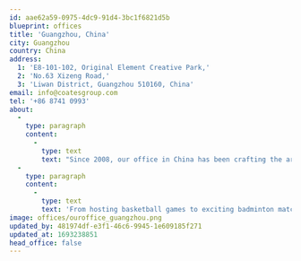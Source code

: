 ```yaml
---
id: aae62a59-0975-4dc9-91d4-3bc1f6821d5b
blueprint: offices
title: 'Guangzhou, China'
city: Guangzhou
country: China
address:
  1: 'E8-101-102, Original Element Creative Park,'
  2: 'No.63 Xizeng Road,'
  3: 'Liwan District, Guangzhou 510160, China'
email: info@coatesgroup.com
tel: '+86 8741 0993'
about:
  -
    type: paragraph
    content:
      -
        type: text
        text: "Since 2008, our office in China has been crafting the art of traditional signage and reimagining the way businesses connect with their audience. But we're more than just a signage company. We're a vibrant community that thrives on staying active and united. "
  -
    type: paragraph
    content:
      -
        type: text
        text: 'From hosting basketball games to exciting badminton matches and zen-filled yoga sessions, our China Crew is all about building bonds beyond the office. Nestled in a creative park renowned for its revivalist architecture, our office becomes the epicenter of inspiration. Just a short distance from Guangzhou Train Station and Yue City Plaza, the dynamic hub that our office is situated in is fueled with energy and creativity. '
image: offices/ouroffice_guangzhou.png
updated_by: 481974df-e3f1-46c6-9945-1e609185f271
updated_at: 1693238851
head_office: false
---
```

